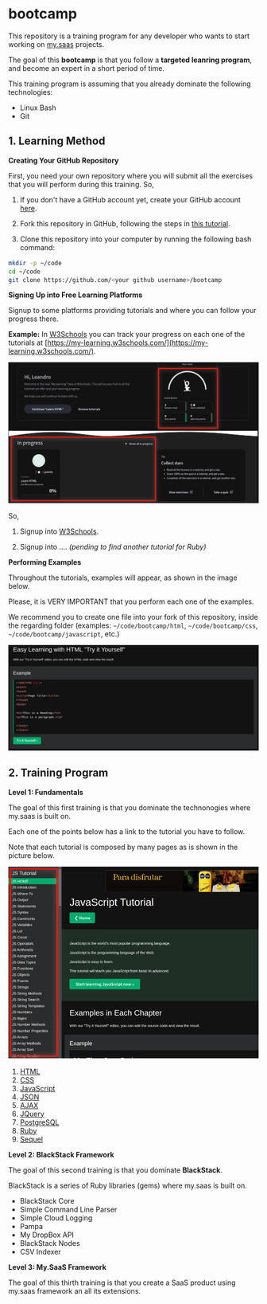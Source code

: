 # bootcamp

This repository is a training program for any developer who wants to start working on [my.saas](https://github.com/leandrosardi/my.saas) projects.

The goal of this **bootcamp** is that you follow a **targeted leanring program**, and become an expert in a short period of time. 

This training program is assuming that you already dominate the following technologies:

- Linux Bash
- Git


## 1. Learning Method

**Creating Your GitHub Repository**

First, you need your own repository where you will submit all the exercises that you will perform during this training.
So,

1. If you don't have a GitHub account yet, create your GitHub account [here](https://github.com/signup).

2. Fork this repository in GitHub, following the steps in [this tutorial](https://docs.github.com/en/get-started/quickstart/fork-a-repo). 

3. Clone this repository into your computer by running the following bash command:

```bash
mkdir -p ~/code
cd ~/code
git clone https://github.com/<your github username>/bootcamp
```

**Signing Up into Free Learning Platforms**

Signup to some platforms providing tutorials and where you can follow your progress there.

**Example:** In [W3Schools](https://www.w3schools.com/) you can track your progress on each one of the tutorials at [https://my-learning.w3schools.com/](https://my-learning.w3schools.com/).

![W3School Learning Progress](/img/w3schools-learning-progress.png)

So,

1. Signup into [W3Schools](https://www.w3schools.com/).

2. Signup into .... _(pending to find another tutorial for Ruby)_


**Performing Examples**

Throughout the tutorials, examples will appear, as shown in the image below.

Please, it is VERY IMPORTANT that you perform each one of the examples. 

We recommend you to create one file into your fork of this repository, inside the regarding folder (examples: `~/code/bootcamp/html`, `~/code/bootcamp/css`, `~/code/bootcamp/javascript`, etc.)

![W3Schools Examples](/img/w3schools-examples.png)

## 2. Training Program

**Level 1: Fundamentals**

The goal of this first training is that you dominate the technonogies where my.saas is built on.

Each one of the points below has a link to the tutorial you have to follow.

Note that each tutorial is composed by many pages as is shown in the picture below.

![Tutorial Pages](/img/tutorial-pages.png)

1. [HTML](https://www.w3schools.com/html/default.asp)
2. [CSS](https://www.w3schools.com/css/default.asp)
3. [JavaScript](https://www.w3schools.com/js/default.asp)
4. [JSON](https://www.w3schools.com/js/js_json_syntax.asp)
4. [AJAX](https://www.w3schools.com/js/js_ajax_intro.asp)
5. [JQuery](https://www.w3schools.com/jquery/default.asp)
6. [PostgreSQL](https://www.w3schools.com/postgresql/index.php)
7. [Ruby]()
8. [Sequel]()

**Level 2: BlackStack Framework**

The goal of this second training is that you dominate **BlackStack**. 

BlackStack is a series of Ruby libraries (gems) where my.saas is built on.

- BlackStack Core
- Simple Command Line Parser
- Simple Cloud Logging
- Pampa
- My DropBox API
- BlackStack Nodes
- CSV Indexer

**Level 3: My.SaaS Framework**

The goal of this thirth training is that you create a SaaS product using my.saas framework an all its extensions.



